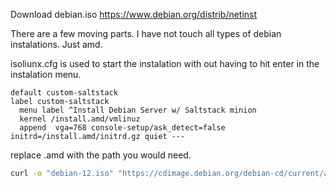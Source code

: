 Download debian.iso https://www.debian.org/distrib/netinst

There are a few moving parts. I have not touch all types of debian instalations.
Just amd. 

isoliunx.cfg is used to start the instalation with out having to hit enter
in the instalation menu.

```
default custom-saltstack
label custom-saltstack
  menu label ^Install Debian Server w/ Saltstack minion
  kernel /install.amd/vmlinuz
  append  vga=768 console-setup/ask_detect=false initrd=/install.amd/initrd.gz quiet ---
```

replace .amd with the path you would need.

```bash
curl -o "debian-12.iso" "https://cdimage.debian.org/debian-cd/current/amd64/iso-cd/debian-12.4.0-amd64-netinst.iso"
```
